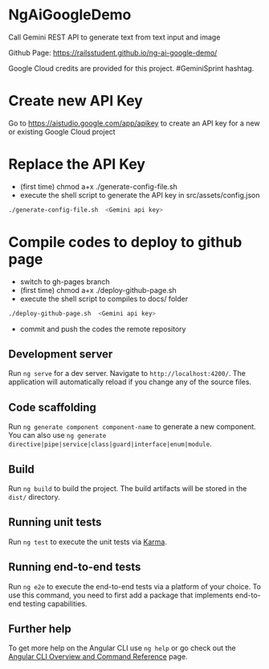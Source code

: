 # NgAiGoogleDemo

Call Gemini REST API to generate text from text input and image

Github Page: https://railsstudent.github.io/ng-ai-google-demo/

Google Cloud credits are provided for this project. #GeminiSprint hashtag.

# Create new API Key

Go to https://aistudio.google.com/app/apikey to create an API key for a new or existing Google Cloud project

# Replace the API Key

- (first time) chmod a+x ./generate-config-file.sh
- execute the shell script to generate the API key in src/assets/config.json

```sh
./generate-config-file.sh  <Gemini api key>
```

# Compile codes to deploy to github page

- switch to gh-pages branch
- (first time) chmod a+x ./deploy-github-page.sh
- execute the shell script to compiles to docs/ folder

```sh
./deploy-github-page.sh  <Gemini api key>
```
- commit and push the codes the remote repository

## Development server

Run `ng serve` for a dev server. Navigate to `http://localhost:4200/`. The application will automatically reload if you change any of the source files.

## Code scaffolding

Run `ng generate component component-name` to generate a new component. You can also use `ng generate directive|pipe|service|class|guard|interface|enum|module`.

## Build

Run `ng build` to build the project. The build artifacts will be stored in the `dist/` directory.

## Running unit tests

Run `ng test` to execute the unit tests via [Karma](https://karma-runner.github.io).

## Running end-to-end tests

Run `ng e2e` to execute the end-to-end tests via a platform of your choice. To use this command, you need to first add a package that implements end-to-end testing capabilities.

## Further help

To get more help on the Angular CLI use `ng help` or go check out the [Angular CLI Overview and Command Reference](https://angular.io/cli) page.
